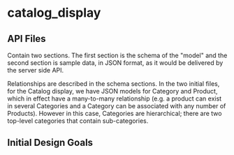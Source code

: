 catalog_display
===============

API Files
------------

Contain two sections. The first section is the schema of the "model" and the second section is sample data, in JSON format, as it would be delivered by the server side API. 

Relationships are described in the schema sections. In the two initial files, for the Catalog display, we have JSON models for Category and Product, which in effect have a many-to-many relationship (e.g. a product can exist in several Categories and a Category can be associated with any number of Products). However in this case, Categories are hierarchical; there are two top-level categories that contain sub-categories.

Initial Design Goals
----------------------
